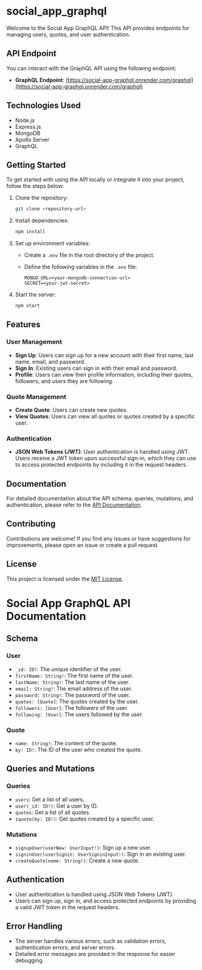 # social_app_graphql

Welcome to the Social App GraphQL API! This API provides endpoints for managing users, quotes, and user authentication.

## API Endpoint

You can interact with the GraphQL API using the following endpoint:

- **GraphQL Endpoint**: [https://social-app-graphql.onrender.com/graphql](https://social-app-graphql.onrender.com/graphql)

## Technologies Used

- Node.js
- Express.js
- MongoDB
- Apollo Server
- GraphQL

## Getting Started

To get started with using the API locally or integrate it into your project, follow the steps below:

1. Clone the repository:

   ```bash
   git clone <repository-url>
   ```

2. Install dependencies:

   ```bash
   npm install
   ```

3. Set up environment variables:

   - Create a `.env` file in the root directory of the project.
   - Define the following variables in the `.env` file:

     ```plaintext
     MONGO_URL=<your-mongodb-connection-url>
     SECRET=<your-jwt-secret>
     ```

4. Start the server:

   ```bash
   npm start
   ```

## Features

### User Management

- **Sign Up**: Users can sign up for a new account with their first name, last name, email, and password.
- **Sign In**: Existing users can sign in with their email and password.
- **Profile**: Users can view their profile information, including their quotes, followers, and users they are following.

### Quote Management

- **Create Quote**: Users can create new quotes.
- **View Quotes**: Users can view all quotes or quotes created by a specific user.

### Authentication

- **JSON Web Tokens (JWT)**: User authentication is handled using JWT. Users receive a JWT token upon successful sign-in, which they can use to access protected endpoints by including it in the request headers.

## Documentation

For detailed documentation about the API schema, queries, mutations, and authentication, please refer to the [API Documentation](API_DOCUMENTATION.md).

## Contributing

Contributions are welcome! If you find any issues or have suggestions for improvements, please open an issue or create a pull request.

## License

This project is licensed under the [MIT License](LICENSE).

# Social App GraphQL API Documentation

## Schema

### User

- `_id: ID!`: The unique identifier of the user.
- `firstName: String!`: The first name of the user.
- `lastName: String!`: The last name of the user.
- `email: String!`: The email address of the user.
- `password: String!`: The password of the user.
- `quotes: [Quote]`: The quotes created by the user.
- `followers: [User]`: The followers of the user.
- `following: [User]`: The users followed by the user.

### Quote

- `name: String!`: The content of the quote.
- `by: ID!`: The ID of the user who created the quote.

## Queries and Mutations

### Queries

- `users`: Get a list of all users.
- `user(_id: ID!)`: Get a user by ID.
- `quotes`: Get a list of all quotes.
- `iquote(by: ID!)`: Get quotes created by a specific user.

### Mutations

- `signupUser(userNew: UserInput!)`: Sign up a new user.
- `signinUser(userSignin: UserSigninInput!)`: Sign in an existing user.
- `createQuote(name: String!)`: Create a new quote.

## Authentication

- User authentication is handled using JSON Web Tokens (JWT).
- Users can sign up, sign in, and access protected endpoints by providing a valid JWT token in the request headers.

## Error Handling

- The server handles various errors, such as validation errors, authentication errors, and server errors.
- Detailed error messages are provided in the response for easier debugging.

